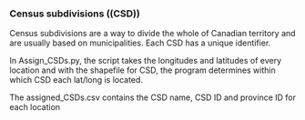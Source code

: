 ### Census subdivisions ((CSD))

Census subdivisions are a way to divide the whole of Canadian territory and are usually based on municipalities. Each CSD has a unique identifier.

In Assign_CSDs.py, the script takes the longitudes and latitudes of every location and with the shapefile for CSD, the program determines within which CSD each lat/long is located. 

The assigned_CSDs.csv contains the CSD name, CSD ID and province ID for each location